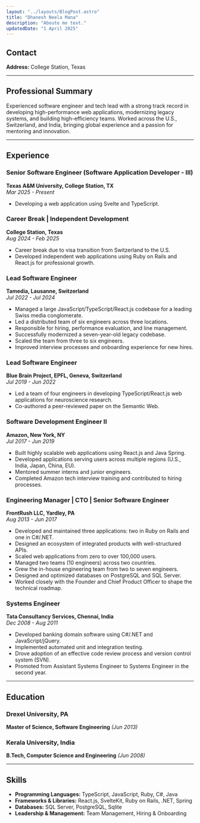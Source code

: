 ```yaml
---
layout: "../layouts/BlogPost.astro"
title: "Dhanesh Neela Mana"
description: "Aboute me text."
updatedDate: "1 April 2025"
---
```

## Contact  
 **Address:** College Station, Texas  

---

## Professional Summary  
Experienced software engineer and tech lead with a strong track record in developing high-performance web applications, modernizing legacy systems, and building high-efficiency teams. Worked across the U.S., Switzerland, and India, bringing global experience and a passion for mentoring and innovation.

---

## Experience  

### Senior Software Engineer (Software Application Developer - III)  
**Texas A&M University, College Station, TX**  
*Mar 2025 - Present*  
- Developing a web application using Svelte and TypeScript.

### Career Break | Independent Development  
**College Station, Texas**  
*Aug 2024 - Feb 2025*  
- Career break due to visa transition from Switzerland to the U.S.  
- Developed independent web applications using Ruby on Rails and React.js for professional growth.

### Lead Software Engineer  
**Tamedia, Lausanne, Switzerland**  
*Jul 2022 - Jul 2024*  
- Managed a large JavaScript/TypeScript/React.js codebase for a leading Swiss media conglomerate.  
- Led a distributed team of six engineers across three locations.  
- Responsible for hiring, performance evaluation, and line management.  
- Successfully modernized a seven-year-old legacy codebase.  
- Scaled the team from three to six engineers.  
- Improved interview processes and onboarding experience for new hires.

### Lead Software Engineer  
**Blue Brain Project, EPFL, Geneva, Switzerland**  
*Jul 2019 - Jun 2022*  
- Led a team of four engineers in developing TypeScript/React.js web applications for neuroscience research.  
- Co-authored a peer-reviewed paper on the Semantic Web.

### Software Development Engineer II  
**Amazon, New York, NY**  
*Jul 2017 - Jun 2019*  
- Built highly scalable web applications using React.js and Java Spring.  
- Developed applications serving users across multiple regions (U.S., India, Japan, China, EU).  
- Mentored summer interns and junior engineers.  
- Completed Amazon tech interview training and contributed to hiring processes.

### Engineering Manager | CTO | Senior Software Engineer  
**FrontRush LLC, Yardley, PA**  
*Aug 2013 - Jun 2017*  
- Developed and maintained three applications: two in Ruby on Rails and one in C#/.NET.  
- Designed an ecosystem of integrated products with well-structured APIs.  
- Scaled web applications from zero to over 100,000 users.  
- Managed two teams (10 engineers) across two countries.  
- Grew the in-house engineering team from two to seven engineers.  
- Designed and optimized databases on PostgreSQL and SQL Server.  
- Worked closely with the Founder and Chief Product Officer to shape the technical roadmap.

### Systems Engineer  
**Tata Consultancy Services, Chennai, India**  
*Dec 2008 - Aug 2011*  
- Developed banking domain software using C#/.NET and JavaScript/jQuery.  
- Implemented automated unit and integration testing.  
- Drove adoption of an effective code review process and version control system (SVN).  
- Promoted from Assistant Systems Engineer to Systems Engineer in the second year.

---

## Education  

### Drexel University, PA  
**Master of Science, Software Engineering** *(Jun 2013)*  

### Kerala University, India  
**B.Tech, Computer Science and Engineering** *(Jun 2008)*  

---

## Skills  
- **Programming Languages:** TypeScript, JavaScript, Ruby, C#, Java  
- **Frameworks & Libraries:** React.js, SvelteKit, Ruby on Rails, .NET, Spring  
- **Databases:** SQL Server, PostgreSQL, Sqlite  
- **Leadership & Management:** Team Management, Hiring & Onboarding  

